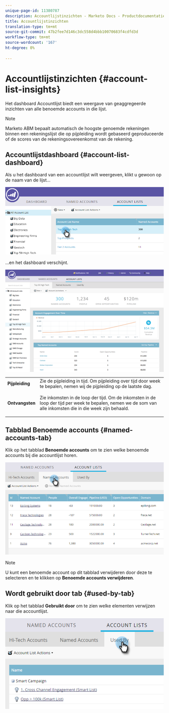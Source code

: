 ```yaml
---
unique-page-id: 11380787
description: Accountlijstinzichten - Marketo Docs - Productdocumentatie
title: Accountlijstinzichten
translation-type: tm+mt
source-git-commit: 47b2fee7d146c3dc558d4bbb10070683f4cdfd3d
workflow-type: tm+mt
source-wordcount: '167'
ht-degree: 0%

---
```



# Accountlijstinzichten {#account-list-insights}

Het dashboard Accountlijst biedt een weergave van geaggregeerde inzichten van alle benoemde accounts in die lijst.

>[!NOTE]
>
>Marketo ABM bepaalt automatisch de hoogste genoemde rekeningen binnen een rekeningslijst die op pijpleiding wordt gebaseerd geproduceerde of de scores van de rekeningsovereenkomst van de rekening.

## Accountlijstdashboard {#account-list-dashboard}

Als u het dashboard van een accountlijst wilt weergeven, klikt u gewoon op de naam van de lijst...

![](assets/one-new.png)

...en het dashboard verschijnt.

![](assets/two-new-1.png)

<table> 
 <tbody> 
  <tr> 
   <td colspan="1"><strong>Pijpleiding</strong></td> 
   <td colspan="1">Zie de pijpleiding in tijd. Om pijpleiding over tijd door week te bepalen, nemen wij de pijpleiding op de laatste dag.</td> 
  </tr> 
  <tr> 
   <td><strong>Ontvangsten</strong></td> 
   <td><p>Zie inkomsten in de loop der tijd. Om de inkomsten in de loop der tijd per week te bepalen, nemen we de som van alle inkomsten die in die week zijn behaald.</p></td> 
  </tr> 
 </tbody> 
</table>

## Tabblad Benoemde accounts {#named-accounts-tab}

Klik op het tabblad **Benoemde accounts** om te zien welke benoemde accounts bij die accountlijst horen.

![](assets/three-1.png)

>[!NOTE]
>
>U kunt een benoemde account op dit tabblad verwijderen door deze te selecteren en te klikken op **Benoemde accounts verwijderen**.

## Wordt gebruikt door tab {#used-by-tab}

Klik op het tabblad **Gebruikt door** om te zien welke elementen verwijzen naar die accountlijst.

![](assets/four-2.png)

